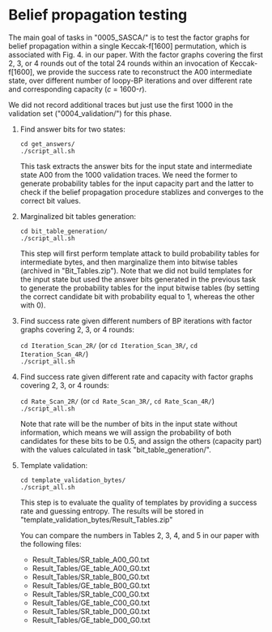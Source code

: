 # Belief propagation testing

The main goal of tasks in "0005_SASCA/" is to test the factor graphs for belief propagation within a single Keccak-f[1600] permutation, which is associated with Fig. 4. in our paper. With the factor graphs covering the first 2, 3, or 4 rounds out of the total 24 rounds within an invocation of Keccak-f[1600], we provide the success rate to reconstruct the A00 intermediate state, over different number of loopy-BP iterations and over different rate and corresponding capacity (_c_ = 1600-_r_).


We did not record additional traces but just use the first 1000 in the validation set ("0004_validation/") for this phase.

1. Find answer bits for two states:

	`cd get_answers/`  
	`./script_all.sh`  

   This task extracts the answer bits for the input state and intermediate state A00 from the 1000 validation traces. We need the former to generate probability tables for the input capacity part and the latter to check if the belief propagation procedure stablizes and converges to the correct bit values.

2. Marginalized bit tables generation:

	`cd bit_table_generation/`  
	`./script_all.sh`  

   This step will first perform template attack to build probability tables for intermediate bytes, and then marginalize them into bitwise tables (archived in "Bit_Tables.zip"). Note that we did not build templates for the input state but used the answer bits generated in the previous task to generate the probability tables for the input bitwise tables (by setting the correct candidate bit with probability equal to 1, whereas the other with 0).

3. Find success rate given different numbers of BP iterations with factor graphs covering 2, 3, or 4 rounds:

	`cd Iteration_Scan_2R/` (or `cd Iteration_Scan_3R/`, `cd Iteration_Scan_4R/`)  
	`./script_all.sh`  

4. Find success rate given different rate and capacity with factor graphs covering 2, 3, or 4 rounds:

	`cd Rate_Scan_2R/` (or `cd Rate_Scan_3R/`, `cd Rate_Scan_4R/`)  
	`./script_all.sh`  

   Note that rate will be the number of bits in the input state without information, which means we will assign the probability of both candidates for these bits to be 0.5, and assign the others (capacity part) with the values calculated in task "bit_table_generation/".

5. Template validation:

	`cd template_validation_bytes/`  
	`./script_all.sh`  

   This step is to evaluate the quality of templates by providing a success rate and guessing entropy. The results will be stored in "template_validation_bytes/Result_Tables.zip"

   You can compare the numbers in Tables 2, 3, 4, and 5 in our paper with the following files:

   - Result_Tables/SR_table_A00_G0.txt
   - Result_Tables/GE_table_A00_G0.txt
   - Result_Tables/SR_table_B00_G0.txt
   - Result_Tables/GE_table_B00_G0.txt
   - Result_Tables/SR_table_C00_G0.txt
   - Result_Tables/GE_table_C00_G0.txt
   - Result_Tables/SR_table_D00_G0.txt
   - Result_Tables/GE_table_D00_G0.txt
